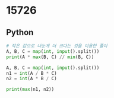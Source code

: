 # 15726

## Python

```python
# 작은 값으로 나눈게 더 크다는 것을 이용한 풀이
A, B, C = map(int, input().split())
print(A * max(B, C) // min(B, C))
```

```python
A, B, C = map(int, input().split())
n1 = int(A / B * C)
n2 = int(A * B / C)

print(max(n1, n2))
```
